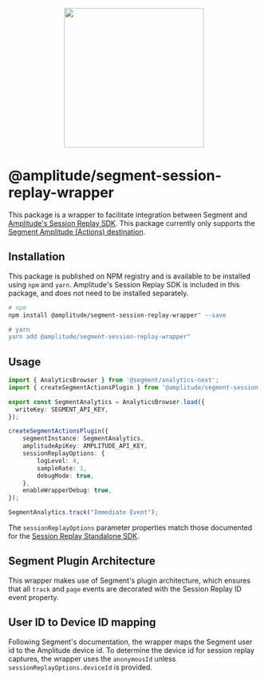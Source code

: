 <p align="center">
  <a href="https://amplitude.com" target="_blank" align="center">
    <img src="https://static.amplitude.com/lightning/46c85bfd91905de8047f1ee65c7c93d6fa9ee6ea/static/media/amplitude-logo-with-text.4fb9e463.svg" width="280">
  </a>
  <br />
</p>

# @amplitude/segment-session-replay-wrapper

This package is a wrapper to facilitate integration between Segment and [Amplitude's Session Replay SDK](https://amplitude.com/docs/session-replay/session-replay-standalone-sdk). This package currently only supports the [Segment Amplitude (Actions) destination](https://segment.com/docs/connections/destinations/catalog/actions-amplitude/).

## Installation

This package is published on NPM registry and is available to be installed using `npm` and `yarn`. Amplitude's Session
Replay SDK is included in this package, and does not need to be installed separately.

```sh
# npm
npm install @amplitude/segment-session-replay-wrapper" --save

# yarn
yarn add @amplitude/segment-session-replay-wrapper"
```

## Usage

```typescript
import { AnalyticsBrowser } from '@segment/analytics-next';
import { createSegmentActionsPlugin } from '@amplitude/segment-session-replay-wrapper';

export const SegmentAnalytics = AnalyticsBrowser.load({
  writeKey: SEGMENT_API_KEY,
});

createSegmentActionsPlugin({
    segmentInstance: SegmentAnalytics,
    amplitudeApiKey: AMPLITUDE_API_KEY,
    sessionReplayOptions: {
        logLevel: 4,
        sampleRate: 1,
        debugMode: true,
    },
    enableWrapperDebug: true,
});

SegmentAnalytics.track("Immediate Event");
```

The `sessionReplayOptions` parameter properties match those documented for the [Session Replay Standalone SDK](https://amplitude.com/docs/session-replay/session-replay-standalone-sdk#configuration).

## Segment Plugin Architecture

This wrapper makes use of Segment's plugin architecture, which ensures that all `track` and `page` events are decorated
with the Session Replay ID event property.

## User ID to Device ID mapping

Following Segment's documentation, the wrapper maps the Segment user id to the Amplitude device id. To determine the device id for session replay captures, the wrapper uses the `anonymousId` unless `sessionReplayOptions.deviceId` is provided.

